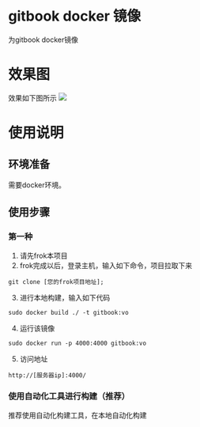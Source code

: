 # gitbook docker 镜像
为gitbook docker镜像
# 效果图
效果如下图所示
![](https://melovemingming-1253878077.cos.ap-chengdu.myqcloud.com/blog-image/2019/02/13/%E9%80%89%E5%8C%BA_075.png)
# 使用说明
## 环境准备
需要docker环境。
## 使用步骤 
### 第一种
1. 请先frok本项目
2. frok完成以后，登录主机，输入如下命令，项目拉取下来
```
git clone [您的frok项目地址];
```
3. 进行本地构建，输入如下代码
```
sudo docker build ./ -t gitbook:vo
```
4. 运行该镜像 
```
sudo docker run -p 4000:4000 gitbook:vo
```
5. 访问地址
```
http://[服务器ip]:4000/
```

### 使用自动化工具进行构建（推荐）
推荐使用自动化构建工具，在本地自动化构建
